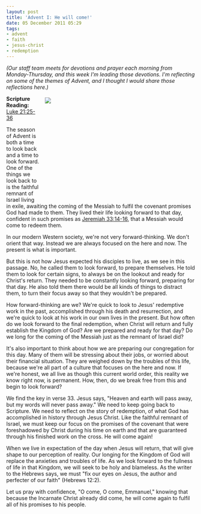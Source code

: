```yaml
---
layout: post
title: 'Advent I: He will come!'
date: 05 December 2011 05:29
tags:
- advent
- faith
- jesus-christ
- redemption
---
```

<p><em>(Our staff team meets for devotions and prayer each morning from Monday-Thursday, and this week I'm leading those devotions. I'm reflecting on some of the themes of Advent, and I thought I would share those reflections here.)</em></p>
<div style="float: right; margin: 5px 1px 0px 15px; width: 400px; height: 268px;"><img src="https://dl.dropbox.com/u/3897986/Jake%20Blog%20Images/looking-forward_picnik.jpg" /></div>
<p><strong>Scripture Reading:</strong> <a href="http://biblia.com/bible/niv/Lk21.25-36">Luke 21:25-36</a></p>
<p>The season of Advent is both a time to look back and a time to look forward. One of the things we look back to is the faithful remnant of Israel living in exile, awaiting the coming of the Messiah to fulfil the covenant promises God had made to them. They lived their life looking forward to that day, confident in such promises as <a href="http://biblia.com/books/niv/Je33.14-16">Jeremiah 33:14-16</a>, that a Messiah would come to redeem them.</p>
<p>In our modern Western society, we're not very forward-thinking. We don't orient that way. Instead we are always focused on the here and now. The present is what is important.</p>
<p>But this is not how Jesus expected his disciples to live, as we see in this passage. No, he called them to look forward, to prepare themselves. He told them to look for certain signs, to always be on the lookout and ready for Christ's return. They needed to be constantly looking forward, preparing for that day. He also told them there would be all kinds of things to distract them, to turn their focus away so that they wouldn't be prepared.</p>
<p>How forward-thinking are we? We're quick to look to Jesus' redemptive work in the past, accomplished through his death and resurrection, and we're quick to look at his work in our own lives in the present. But how often do we look forward to the final redemption, when Christ will return and fully establish the Kingdom of God? Are we prepared and ready for that day? Do we long for the coming of the Messiah just as the remnant of Israel did?</p>
<p>It's also important to think about how we are preparing our congregation for this day. Many of them will be stressing about their jobs, or worried about their financial situation. They are weighed down by the troubles of this life, because we're all part of a culture that focuses on the here and now. If we're honest, we all live as though this current world order, this reality we know right now, is permanent. How, then, do we break free from this and begin to look forward?</p>
<p>We find the key in verse 33. Jesus says, "Heaven and earth will pass away, but my words will never pass away." We need to keep going back to Scripture. We need to reflect on the story of redemption, of what God has accomplished in history through Jesus Christ. Like the faithful remnant of Israel, we must keep our focus on the promises of the covenant that were foreshadowed by Christ during his time on earth and that are guaranteed through his finished work on the cross. He will come again!</p>
<p>When we live in expectation of the day when Jesus will return, that will give shape to our perception of reality. Our longing for the Kingdom of God will replace the anxieties and troubles of life. As we look forward to the fullness of life in that Kingdom, we will seek to be holy and blameless. As the writer to the Hebrews says, we must "fix our eyes on Jesus, the author and perfecter of our faith" (Hebrews 12:2).</p>

Let us pray with confidence, "O come, O come, Emmanuel," knowing that because the Incarnate Christ already did come, he will come again to fulfil all of his promises to his people.
